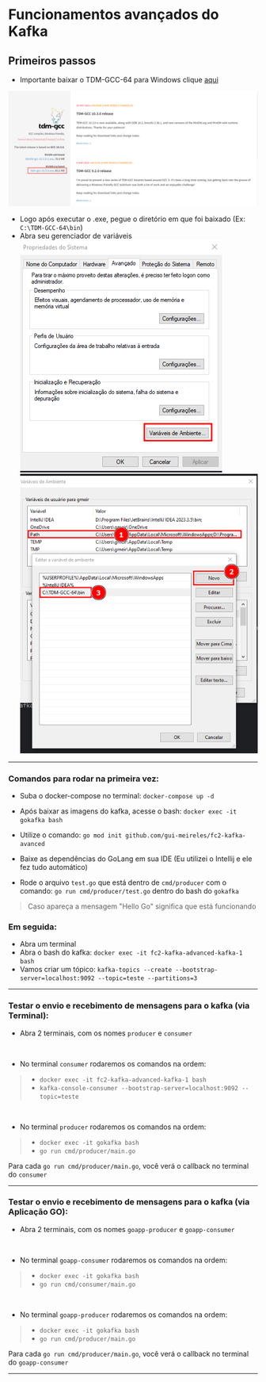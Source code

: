 # Funcionamentos avançados do Kafka

## Primeiros passos

- Importante baixar o TDM-GCC-64 para Windows clique [aqui](https://jmeubank.github.io/tdm-gcc/)

![img.png](img.png)
- Logo após executar o .exe, pegue o diretório em que foi baixado (Ex: `C:\TDM-GCC-64\bin`)
- Abra seu gerenciador de variáveis
![img_1.png](img_1.png)
![img_2.png](img_2.png)

---

### Comandos para rodar na primeira vez:

- Suba o docker-compose no terminal: ```docker-compose up -d```

- Após baixar as imagens do kafka, acesse o bash: `docker exec -it gokafka bash`

- Utilize o comando: `go mod init github.com/gui-meireles/fc2-kafka-avanced`

- Baixe as dependências do GoLang em sua IDE (Eu utilizei o Intellij e ele fez tudo automático)

- Rode o arquivo `test.go` que está dentro de `cmd/producer` com o comando: `go run cmd/producer/test.go` 
dentro do bash do `gokafka`

> Caso apareça a mensagem "Hello Go" significa que está funcionando

### Em seguida:
- Abra um terminal
- Abra o bash do kafka: `docker exec -it fc2-kafka-advanced-kafka-1 bash`
- Vamos criar um tópico: `kafka-topics --create --bootstrap-server=localhost:9092 --topic=teste --partitions=3`

---

### Testar o envio e recebimento de mensagens para o kafka (via Terminal):

- Abra 2 terminais, com os nomes `producer` e `consumer`

<br>

- No terminal `consumer` rodaremos os comandos na ordem:
> - `docker exec -it fc2-kafka-advanced-kafka-1 bash`
> - `kafka-console-consumer --bootstrap-server=localhost:9092 --topic=teste`

<br>

- No terminal `producer` rodaremos os comandos na ordem:
> - `docker exec -it gokafka bash`
> - `go run cmd/producer/main.go`

Para cada `go run cmd/producer/main.go`, você verá o callback no terminal do `consumer`

---

### Testar o envio e recebimento de mensagens para o kafka (via Aplicação GO):

- Abra 2 terminais, com os nomes `goapp-producer` e `goapp-consumer`

<br>

- No terminal `goapp-consumer` rodaremos os comandos na ordem:
> - `docker exec -it gokafka bash`
> - `go run cmd/consumer/main.go`

<br>

- No terminal `goapp-producer` rodaremos os comandos na ordem:
> - `docker exec -it gokafka bash`
> - `go run cmd/producer/main.go`

Para cada `go run cmd/producer/main.go`, você verá o callback no terminal do `goapp-consumer`

---